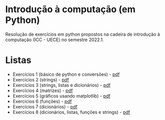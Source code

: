 <h1>Introdução à computação (em Python)</h1>
Resolução de exercícios em python propostos na cadeira de introdução à computação (ICC - UECE) no semestre 2022.1.

# Listas
+ Exercícios 1 (básico de python e conversões) - [pdf](https://github.com/LayzaCarneiro/introComputacao-uece/files/12297939/Exercicios1.pdf)
+ Exercícios 2 (strings) - [pdf](https://github.com/LayzaCarneiro/introComputacao-uece/files/12297940/Exercicios2.pdf)
+ Exercícios 3 (strings, listas e dicionários) - [pdf](https://github.com/LayzaCarneiro/introComputacao-uece/files/12297942/Exercicios3.pdf)
+ Exercícios 4 (matrizes) - [pdf](https://github.com/LayzaCarneiro/introComputacao-uece/files/12297945/Exercicios4.pdf)
+ Exercícios 5 (gráficos usando matplotlib) - [pdf](https://github.com/LayzaCarneiro/introComputacao-uece/files/12297979/Exercicios5.pdf)
+ Exercícios 6 (funções) - [pdf](https://github.com/LayzaCarneiro/introComputacao-uece/files/12297980/Exercicios6.pdf)
+ Exercícios 7 (dicionários) - [pdf](https://github.com/LayzaCarneiro/introComputacao-uece/files/12297981/Exercicios7.pdf)
+ Exercícios 8 (dicionários, listas, funções e strings) - [pdf](https://github.com/LayzaCarneiro/introComputacao-uece/files/12297982/Exercicios8.pdf)


